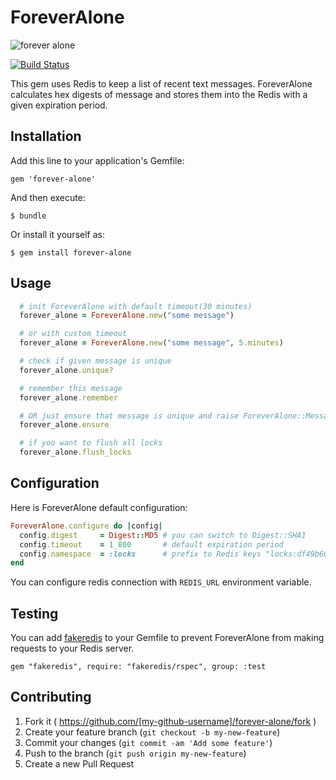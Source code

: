 # ForeverAlone

![forever alone](http://cdn.alltheragefaces.com/img/faces/svg/sad-forever-alone-face-only.svg)

[![Build Status](https://travis-ci.org/Spalmalo/forever-alone.svg)](https://travis-ci.org/Spalmalo/forever-alone)

This gem uses Redis to keep a list of recent text messages. ForeverAlone calculates hex digests of message and stores them into the Redis with a given expiration period.

## Installation

Add this line to your application's Gemfile:

    gem 'forever-alone'

And then execute:

    $ bundle

Or install it yourself as:

    $ gem install forever-alone

## Usage


```ruby
  # init ForeverAlone with default timeout(30 minutes)
  forever_alone = ForeverAlone.new("some message")

  # or with custom timeout
  forever_alone = ForeverAlone.new("some message", 5.minutes)

  # check if given message is unique
  forever_alone.unique?

  # remember this message
  forever_alone.remember

  # OR just ensure that message is unique and raise ForeverAlone::MessageIsNotUnique error otherwise
  forever_alone.ensure

  # if you want to flush all locks
  forever_alone.flush_locks
```

## Configuration

Here is ForeverAlone default configuration:

```ruby
ForeverAlone.configure do |config|
  config.digest     = Digest::MD5 # you can switch to Digest::SHA1
  config.timeout    = 1_800       # default expiration period
  config.namespace  = :locks      # prefix to Redis keys "locks:df49b60423903e095b80d9b4a92eb065"
end
```

You can configure redis connection with `REDIS_URL` environment variable.


## Testing

You can add [fakeredis](https://github.com/guilleiguaran/fakeredis) to your Gemfile to prevent ForeverAlone from making requests to your Redis server.
```
gem "fakeredis", require: "fakeredis/rspec", group: :test
```


## Contributing

1. Fork it ( https://github.com/[my-github-username]/forever-alone/fork )
2. Create your feature branch (`git checkout -b my-new-feature`)
3. Commit your changes (`git commit -am 'Add some feature'`)
4. Push to the branch (`git push origin my-new-feature`)
5. Create a new Pull Request
